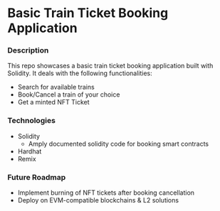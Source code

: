# Basic Train Ticket Booking Application

### Description
This repo showcases a basic train ticket booking application built with Solidity. 
It deals with the following functionalities:
* Search for available trains
* Book/Cancel a train of your choice
* Get a minted NFT Ticket

### Technologies
* Solidity
    * Amply documented solidity code for booking smart contracts
* Hardhat
* Remix

### Future Roadmap
* Implement burning of NFT tickets after booking cancellation
* Deploy on EVM-compatible blockchains & L2 solutions